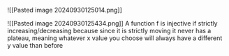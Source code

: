 ![[Pasted image 20240930125014.png]]

![[Pasted image 20240930125434.png]]
A function f is injective if strictly increasing/decreasing because since it is strictly moving it never has a plateau, meaning whatever x value  you choose will always have a different y value than before